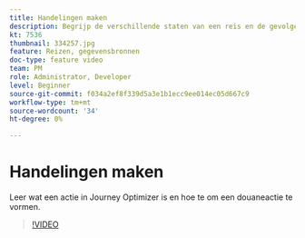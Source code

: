 ```yaml
---
title: Handelingen maken
description: Begrijp de verschillende staten van een reis en de gevolgen van het publiceren.
kt: 7536
thumbnail: 334257.jpg
feature: Reizen, gegevensbronnen
doc-type: feature video
team: PM
role: Administrator, Developer
level: Beginner
source-git-commit: f034a2ef8f339d5a3e1b1ecc9ee014ec05d667c9
workflow-type: tm+mt
source-wordcount: '34'
ht-degree: 0%

---
```



# Handelingen maken

Leer wat een actie in Journey Optimizer is en hoe te om een douaneactie te vormen.

>[!VIDEO](https://video.tv.adobe.com/v/334257?quality=12)
